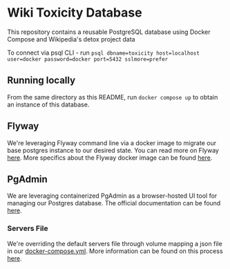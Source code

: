 # Wiki Toxicity Database
This repository contains a reusable PostgreSQL database using Docker Compose and Wikipedia's detox project data 

To connect via psql CLI - run `psql dbname=toxicity host=localhost user=docker password=docker port=5432 sslmore=prefer`

## Running locally

From the same directory as this README, run `docker compose up` to obtain an instance of this database. 

## Flyway

We're leveraging Flyway command line via a docker image to migrate our base postgres instance to our desired state. You can read more on Flyway [here][flyway]. More specifics about the Flyway docker image can be found [here][flyway-docker].

## PgAdmin

We are leveraging containerized PgAdmin as a browser-hosted UI tool for managing our Postgres database. The official documentation can be found [here][pgadmin]. 

### Servers File

We're overriding the default servers file through volume mapping a json file in our [docker-compose.yml](docker-compose.yml). More information can be found on this process [here][pgadmin-json].

[flyway]: https://flywaydb.org/documentation/
[flyway-docker]: https://github.com/flyway/flyway-docker
[pgadmin]: https://www.pgadmin.org/docs/
[pgadmin-json]: https://www.pgadmin.org/docs/pgadmin4/development/import_export_servers.html
